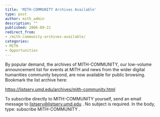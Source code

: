```yaml
---
title: 'MITH-COMMUNITY Archives Available'
type: post
author: mith_admin
description: ""
published: 2006-09-21
redirect_from: 
- /mith-community-archives-available/
categories:
- MITH
- Opportunities
---
```

By popular demand, the archives of MITH-COMMUNITY, our low-volume announcement list for events at MITH and news from the wider digital humanities community beyond, are now available for public browsing. Bookmark the list archive here:

<https://listserv.umd.edu/archives/mith-community.html>

To subscribe directly to MITH-COMMUNITY yourself, send an email message to listserv@listserv.umd.edu . No subject is required. In the body, type: subscribe MITH-COMMUNITY .
